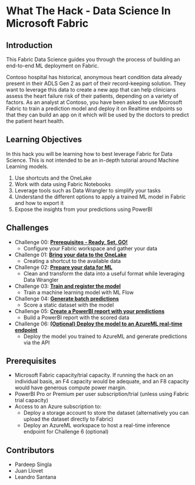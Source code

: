 # What The Hack - Data Science In Microsoft Fabric

## Introduction

This Fabric Data Science guides you through the process of building an end-to-end ML deployment on Fabric.

Contoso hospital has historical, anonymous heart condition data already present in their ADLS Gen 2 as part of their record-keeping solution. They want to leverage this data to create a new app that can help clinicians assess the heart failure risk of their patients, depending on a variety of factors. As an analyst at Contoso, you have been asked to use Microsoft Fabric to train a prediction model and deploy it on Realtime endpoints so that they can build an app on it which will be used by the doctors to predict the patient heart health.

## Learning Objectives

In this hack you will be learning how to best leverage Fabric for Data Science. This is not intended to be an in-depth tutorial around Machine Learning models.

1. Use shortcuts and the OneLake
2. Work with data using Fabric Notebooks
3. Leverage tools such as Data Wrangler to simplify your tasks
4. Understand the different options to apply a trained ML model in Fabric and how to export it
5. Expose the insights from your predictions using PowerBI

## Challenges

- Challenge 00: **[Prerequisites - Ready, Set, GO!](Student/Challenge-00.md)**
	 - Configure your Fabric workspace and gather your data
- Challenge 01: **[Bring your data to the OneLake](Student/Challenge-01.md)**
	 - Creating a shortcut to the available data
- Challenge 02: **[Prepare your data for ML](Student/Challenge-02.md)**
	 - Clean and transform the data into a useful format while leveraging Data Wrangler
- Challenge 03: **[Train and register the model](Student/Challenge-03.md)**
	 - Train a machine learning model with ML Flow 
- Challenge 04: **[Generate batch predictions](Student/Challenge-04.md)**
	 - Score a static dataset with the model
- Challenge 05: **[Create a PowerBI report with your predictions](Student/Challenge-05.md)**
	 - Build a PowerBI report with the scored data
- Challenge 06: **[(Optional) Deploy the model to an AzureML real-time endpoint](Student/Challenge-06.md)**
	 - Deploy the model you trained to AzureML and generate predictions via the API
## Prerequisites

- Microsoft Fabric capacity/trial capacity. If running the hack on an individual basis, an F4 capacity would be adequate, and an F8 capacity would have generous compute power margin.
- PowerBI Pro or Premium per user subscription/trial (unless using Fabric trial capacity)
- Access to an Azure subscription to:
  -  Deploy a storage account to store the dataset (alternatively you can upload the dataset directly to Fabric)
  - Deploy an AzureML workspace to host a real-time inference endpoint for Challenge 6 (optional)

## Contributors

- Pardeep Singla
- Juan Llovet
- Leandro Santana
